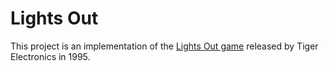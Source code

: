 # Lights Out

This project is an implementation of the [Lights Out game](https://en.wikipedia.org/wiki/Lights_Out_(game)) released by Tiger Electronics in 1995.
